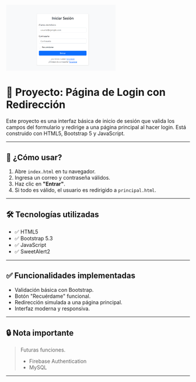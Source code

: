 <img src="img/login.png" alt="imagen" width="300">

# 📘 Proyecto: Página de Login con Redirección

Este proyecto es una interfaz básica de inicio de sesión que valida los campos del formulario y redirige a una página principal al hacer login. Está construido con HTML5, Bootstrap 5 y JavaScript.

---

## 🚀 ¿Cómo usar?

1. Abre `index.html` en tu navegador.
2. Ingresa un correo y contraseña válidos.
3. Haz clic en **"Entrar"**.
4. Si todo es válido, el usuario es redirigido a `principal.html`.

---

## 🛠️ Tecnologías utilizadas

- ✅ HTML5
- ✅ Bootstrap 5.3
- ✅ JavaScript
- ✅ SweetAlert2

---

## ✅ Funcionalidades implementadas

- Validación básica con Bootstrap.
- Botón "Recuérdame" funcional.
- Redirección simulada a una página principal.
- Interfaz moderna y responsiva.

---

## 🔒 Nota importante

> Futuras funciones. 
>
> - Firebase Authentication
> - MySQL

---
